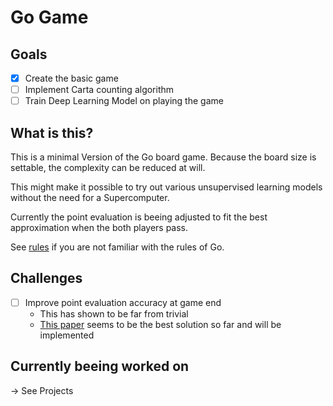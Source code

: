 # Go Game

## Goals
- [x] Create the basic game
- [ ] Implement Carta counting algorithm
- [ ] Train Deep Learning Model on playing the game

## What is this?

This is a minimal Version of the Go board game. Because the board size is settable, the complexity can be reduced at will.

This might make it possible to try out various unsupervised learning models without the need for a Supercomputer.

Currently the point evaluation is beeing adjusted to fit the best approximation when the both players pass.

See [rules](https://en.wikipedia.org/wiki/Rules_of_Go) if you are not familiar with the rules of Go.

## Challenges
- [ ] Improve point evaluation accuracy at game end
  - This has shown to be far from trivial
  - [This paper](https://www.oipaz.net/Carta.pdf) seems to be the best solution so far and will be implemented

## Currently beeing worked on
-> See Projects

